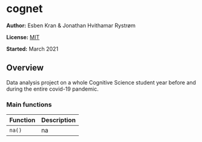 
<!-- README.md is generated from README.Rmd. Please edit that file -->

# cognet

**Author:** Esben Kran & Jonathan Hvithamar Rystrøm <br/>

**License:** [MIT](https://opensource.org/licenses/MIT) <br/>

**Started:** March 2021

## Overview

Data analysis project on a whole Cognitive Science student year before
and during the entire covid-19 pandemic.

### Main functions

| Function | Description |
| :------- | :---------- |
| `na()`   | na          |
